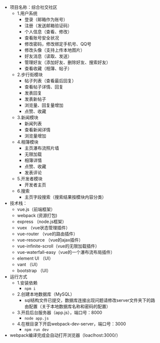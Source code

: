 - 项目名称：综合社交社区
    - 1.用户系统
      - 登录（邮箱作为账号）
      - 注册（发送邮箱验证码）
      - 个人信息（查看、修改）
      - 查看账号安全状况
      - 修改密码，修改绑定手机号、QQ号
      - 修改头像（支持上传本地图片）
      - 好友消息（读取、发送）
      - 管理好友（添加好友、删除好友、搜索好友）
      - 查看收藏（相簿、帖子）
    - 2.步行街模块
      - 帖子列表（查看最后回复）
      - 查看帖子详情、回复
      - 发表回复
      - 发表新帖子
      - 浏览量、回复量增加
      - 点赞、收藏
    - 3.新闻模块
      - 新闻列表
      - 查看新闻详情
      - 浏览量增加
    - 4.相簿模块
      - 主页瀑布流照片墙
      - 无限加载
      - 相簿详情
      - 点赞、收藏
      - 发表评论
    - 5.开发者模块
      - 开发者主页
    - 6.搜索
      - 主页字段搜索（搜索结果按模块内容分类）
- 技术栈：
  - vue.js（前端框架）
  - webpack (资源打包)
  - express （node.js框架）
  - vuex （vue状态管理插件）
  - vue-router （vue的路由插件）
  - vue-resource （vue的ajax插件）
  - vue-infinite-scroll（vue的无限加载插件）
  - vue-waterfall-easy（vue的一个瀑布流布局插件）
  - element UI （UI）
  - vant （UI）
  - bootstrap （UI）
- 运行方式
  - 1.安装依赖
    - ```npm i  ```
  - 2.创建本地数据库（MySQL）
    - sql结构文件已提交，数据库连接出现问题请修改server文件夹下的路由配置（关于本地数据库名称和密码的配置）
  - 3.开启后台服务器（app.js），端口号：8000
    - ```node app.js ```
  - 4.在根目录下开启webpack-dev-server，端口号：3000
    - ```npm run dev ```
- webpack编译完成会自动打开浏览器（loaclhost:3000/）
    
  
    
